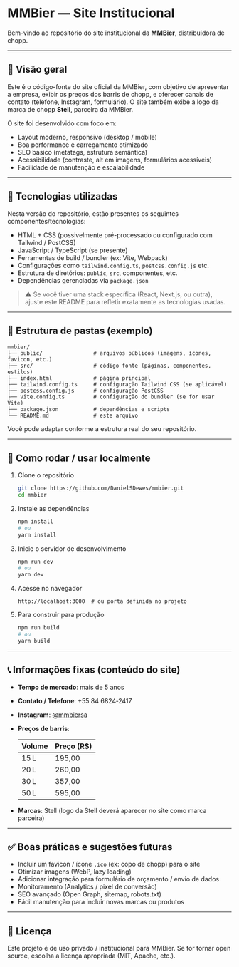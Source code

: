 # MMBier — Site Institucional

Bem-vindo ao repositório do site institucional da **MMBier**, distribuidora de chopp.

---

## 📌 Visão geral

Este é o código-fonte do site oficial da MMBier, com objetivo de apresentar a empresa, exibir os preços dos barris de chopp, e oferecer canais de contato (telefone, Instagram, formulário). O site também exibe a logo da marca de chopp **Stell**, parceira da MMBier.

O site foi desenvolvido com foco em:

- Layout moderno, responsivo (desktop / mobile)  
- Boa performance e carregamento otimizado  
- SEO básico (metatags, estrutura semântica)  
- Acessibilidade (contraste, alt em imagens, formulários acessíveis)  
- Facilidade de manutenção e escalabilidade  

---

## 🧰 Tecnologias utilizadas

Nesta versão do repositório, estão presentes os seguintes componentes/tecnologias:

- HTML + CSS (possivelmente pré-processado ou configurado com Tailwind / PostCSS)  
- JavaScript / TypeScript (se presente)  
- Ferramentas de build / bundler (ex: Vite, Webpack)  
- Configurações como `tailwind.config.ts`, `postcss.config.js` etc.  
- Estrutura de diretórios: `public`, `src`, componentes, etc.  
- Dependências gerenciadas via `package.json`  

> ⚠️ Se você tiver uma stack específica (React, Next.js, ou outra), ajuste este README para refletir exatamente as tecnologias usadas.

---

## 📂 Estrutura de pastas (exemplo)

```
mmbier/
├── public/                # arquivos públicos (imagens, ícones, favicon, etc.)
├── src/                   # código fonte (páginas, componentes, estilos)
├── index.html             # página principal
├── tailwind.config.ts     # configuração Tailwind CSS (se aplicável)
├── postcss.config.js      # configuração PostCSS
├── vite.config.ts         # configuração do bundler (se for usar Vite)
├── package.json           # dependências e scripts
└── README.md              # este arquivo
```

Você pode adaptar conforme a estrutura real do seu repositório.

---

## 🚀 Como rodar / usar localmente

1. Clone o repositório  
   ```bash
   git clone https://github.com/DanielSDewes/mmbier.git
   cd mmbier
   ```

2. Instale as dependências  
   ```bash
   npm install
   # ou
   yarn install
   ```

3. Inicie o servidor de desenvolvimento  
   ```bash
   npm run dev
   # ou
   yarn dev
   ```

4. Acesse no navegador  
   ```text
   http://localhost:3000  # ou porta definida no projeto
   ```

5. Para construir para produção  
   ```bash
   npm run build
   # ou
   yarn build
   ```

---

## 📞 Informações fixas (conteúdo do site)

- **Tempo de mercado**: mais de 5 anos  
- **Contato / Telefone**: +55 84 6824‑2417  
- **Instagram**: [@mmbiersa](https://www.instagram.com/mmbiersa/)  
- **Preços de barris**:

  | Volume | Preço (R$) |
  |--------|------------|
  | 15 L   | 195,00     |
  | 20 L   | 260,00     |
  | 30 L   | 357,00     |
  | 50 L   | 595,00     |

- **Marcas**: Stell (logo da Stell deverá aparecer no site como marca parceira)

---

## ✅ Boas práticas e sugestões futuras

- Incluir um favicon / ícone `.ico` (ex: copo de chopp) para o site  
- Otimizar imagens (WebP, lazy loading)  
- Adicionar integração para formulário de orçamento / envio de dados  
- Monitoramento (Analytics / pixel de conversão)  
- SEO avançado (Open Graph, sitemap, robots.txt)  
- Fácil manutenção para incluir novas marcas ou produtos  

---

## 📝 Licença

Este projeto é de uso privado / institucional para MMBier. Se for tornar open source, escolha a licença apropriada (MIT, Apache, etc.).  
